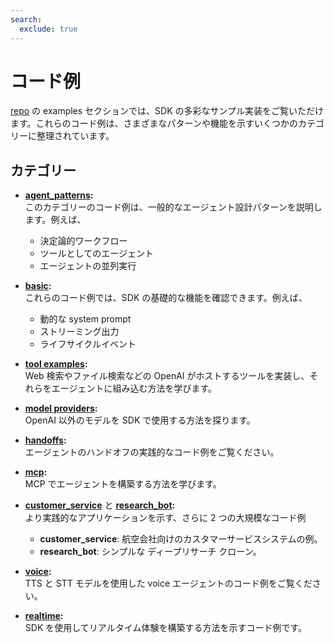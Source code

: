 ```yaml
---
search:
  exclude: true
---
```

# コード例

[repo](https://github.com/openai/openai-agents-python/tree/main/examples) の examples セクションでは、SDK の多彩なサンプル実装をご覧いただけます。これらのコード例は、さまざまなパターンや機能を示すいくつかのカテゴリーに整理されています。

## カテゴリー

- **[agent_patterns](https://github.com/openai/openai-agents-python/tree/main/examples/agent_patterns):**  
  このカテゴリーのコード例は、一般的なエージェント設計パターンを説明します。例えば、

    - 決定論的ワークフロー
    - ツールとしてのエージェント
    - エージェントの並列実行

- **[basic](https://github.com/openai/openai-agents-python/tree/main/examples/basic):**  
  これらのコード例では、SDK の基礎的な機能を確認できます。例えば、

    - 動的な system prompt
    - ストリーミング出力
    - ライフサイクルイベント

- **[tool examples](https://github.com/openai/openai-agents-python/tree/main/examples/tools):**  
  Web 検索やファイル検索などの OpenAI がホストするツールを実装し、それらをエージェントに組み込む方法を学びます。

- **[model providers](https://github.com/openai/openai-agents-python/tree/main/examples/model_providers):**  
  OpenAI 以外のモデルを SDK で使用する方法を探ります。

- **[handoffs](https://github.com/openai/openai-agents-python/tree/main/examples/handoffs):**  
  エージェントのハンドオフの実践的なコード例をご覧ください。

- **[mcp](https://github.com/openai/openai-agents-python/tree/main/examples/mcp):**  
  MCP でエージェントを構築する方法を学びます。

- **[customer_service](https://github.com/openai/openai-agents-python/tree/main/examples/customer_service)** と **[research_bot](https://github.com/openai/openai-agents-python/tree/main/examples/research_bot):**  
  より実践的なアプリケーションを示す、さらに 2 つの大規模なコード例

    - **customer_service**: 航空会社向けのカスタマーサービスシステムの例。  
    - **research_bot**: シンプルな ディープリサーチ クローン。

- **[voice](https://github.com/openai/openai-agents-python/tree/main/examples/voice):**  
  TTS と STT モデルを使用した voice エージェントのコード例をご覧ください。

- **[realtime](https://github.com/openai/openai-agents-python/tree/main/examples/realtime):**  
  SDK を使用してリアルタイム体験を構築する方法を示すコード例です。